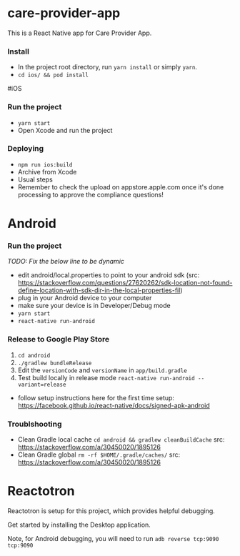# care-provider-app

This is a React Native app for Care Provider App.

### Install

* In the project root directory, run `yarn install` or simply `yarn`.
* `cd ios/ && pod install`

#iOS
### Run the project

* `yarn start`
* Open Xcode and run the project

### Deploying

* `npm run ios:build`
* Archive from Xcode
* Usual steps
* Remember to check the upload on appstore.apple.com once it's done processing to approve the compliance questions!


# Android
### Run the project

_TODO: Fix the below line to be dynamic_
* edit android/local.properties to point to your android sdk  (src: https://stackoverflow.com/questions/27620262/sdk-location-not-found-define-location-with-sdk-dir-in-the-local-properties-fil)
* plug in your Android device to your computer
* make sure your device is in Developer/Debug mode
* `yarn start`
* `react-native run-android`

### Release to Google Play Store

1. `cd android`
2. `./gradlew bundleRelease`
3. Edit the `versionCode` and `versionName` in `app/build.gradle`
3. Test build locally in release mode `react-native run-android --variant=release`
* follow setup instructions here for the first time setup: https://facebook.github.io/react-native/docs/signed-apk-android


### Troublshooting
- Clean Gradle local cache `cd android && gradlew cleanBuildCache` src: https://stackoverflow.com/a/30450020/1895126
- Clean Gradle global `rm -rf $HOME/.gradle/caches/` src: https://stackoverflow.com/a/30450020/1895126

# Reactotron
Reactotron is setup for this project, which provides helpful debugging.

Get started by installing the Desktop application.

Note, for Android debugging, you will need to run `adb reverse tcp:9090 tcp:9090`
